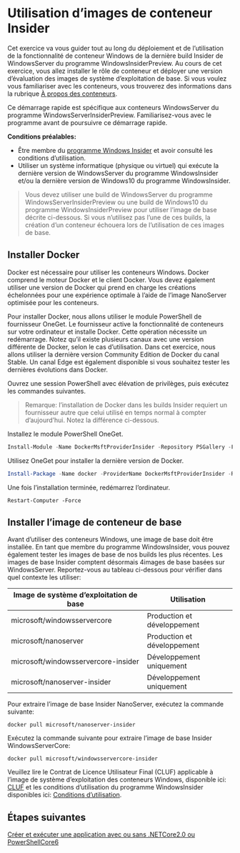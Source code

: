 # <a name="using-insider-container-images"></a>Utilisation d’images de conteneur Insider

Cet exercice va vous guider tout au long du déploiement et de l’utilisation de la fonctionnalité de conteneur Windows de la dernière build Insider de WindowsServer du programme WindowsInsiderPreview. Au cours de cet exercice, vous allez installer le rôle de conteneur et déployer une version d’évaluation des images de système d’exploitation de base. Si vous voulez vous familiariser avec les conteneurs, vous trouverez des informations dans la rubrique [À propos des conteneurs](../about/index.md).

Ce démarrage rapide est spécifique aux conteneurs WindowsServer du programme WindowsServerInsiderPreview. Familiarisez-vous avec le programme avant de poursuivre ce démarrage rapide.

**Conditions préalables:**

- Être membre du [programme Windows Insider](https://insider.windows.com/GettingStarted) et avoir consulté les conditions d’utilisation.
- Utiliser un système informatique (physique ou virtuel) qui exécute la dernière version de WindowsServer du programme WindowsInsider et/ou la dernière version de Windows10 du programme WindowsInsider.

>Vous devez utiliser une build de WindowsServer du programme WindowsServerInsiderPreview ou une build de Windows10 du programme WindowsInsiderPreview pour utiliser l’image de base décrite ci-dessous. Si vous n’utilisez pas l’une de ces builds, la création d’un conteneur échouera lors de l’utilisation de ces images de base.

## <a name="install-docker"></a>Installer Docker
Docker est nécessaire pour utiliser les conteneurs Windows. Docker comprend le moteur Docker et le client Docker. Vous devez également utiliser une version de Docker qui prend en charge les créations échelonnées pour une expérience optimale à l’aide de l’image NanoServer optimisée pour les conteneurs.

Pour installer Docker, nous allons utiliser le module PowerShell de fournisseur OneGet. Le fournisseur active la fonctionnalité de conteneurs sur votre ordinateur et installe Docker. Cette opération nécessite un redémarrage. Notez qu’il existe plusieurs canaux avec une version différente de Docker, selon le cas d’utilisation. Dans cet exercice, nous allons utiliser la dernière version Community Edition de Docker du canal Stable. Un canal Edge est également disponible si vous souhaitez tester les dernières évolutions dans Docker.

Ouvrez une session PowerShell avec élévation de privilèges, puis exécutez les commandes suivantes.

>Remarque: l’installation de Docker dans les builds Insider requiert un fournisseur autre que celui utilisé en temps normal à compter d’aujourd’hui. Notez la différence ci-dessous.

Installez le module PowerShell OneGet.
```powershell
Install-Module -Name DockerMsftProviderInsider -Repository PSGallery -Force
```
Utilisez OneGet pour installer la dernière version de Docker.
```powershell
Install-Package -Name docker -ProviderName DockerMsftProviderInsider -RequiredVersion 17.06.0-ce
```
Une fois l’installation terminée, redémarrez l’ordinateur.
```
Restart-Computer -Force
```

## <a name="install-base-container-image"></a>Installer l’image de conteneur de base

Avant d’utiliser des conteneurs Windows, une image de base doit être installée. En tant que membre du programme WindowsInsider, vous pouvez également tester les images de base de nos builds les plus récentes. Les images de base Insider comptent désormais 4images de base basées sur WindowsServer. Reportez-vous au tableau ci-dessous pour vérifier dans quel contexte les utiliser:

| Image de système d’exploitation de base                       | Utilisation                      |
|-------------------------------------|----------------------------|
| microsoft/windowsservercore         | Production et développement |
| microsoft/nanoserver                | Production et développement |
| microsoft/windowsservercore-insider | Développement uniquement           |
| microsoft/nanoserver-insider        | Développement uniquement           |

Pour extraire l’image de base Insider NanoServer, exécutez la commande suivante:

```
docker pull microsoft/nanoserver-insider
```

Exécutez la commande suivante pour extraire l’image de base Insider WindowsServerCore:

```
docker pull microsoft/windowsservercore-insider
```

Veuillez lire le Contrat de Licence Utilisateur Final (CLUF) applicable à l’image de système d’exploitation des conteneurs Windows, disponible ici: [CLUF](../EULA.md ) et les conditions d’utilisation du programme WindowsInsider disponibles ici: [Conditions d’utilisation](https://www.microsoft.com/en-us/software-download/windowsinsiderpreviewserver).

## <a name="next-steps"></a>Étapes suivantes

[Créer et exécuter une application avec ou sans .NETCore2.0 ou PowerShellCore6](./Nano-RS3-.NET-Core-and-PS.md)
